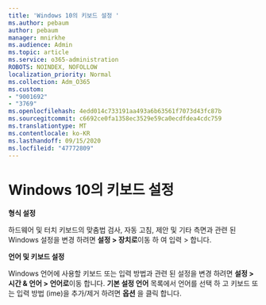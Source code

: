 ```yaml
---
title: 'Windows 10의 키보드 설정 '
ms.author: pebaum
author: pebaum
manager: mnirkhe
ms.audience: Admin
ms.topic: article
ms.service: o365-administration
ROBOTS: NOINDEX, NOFOLLOW
localization_priority: Normal
ms.collection: Adm_O365
ms.custom:
- "9001692"
- "3769"
ms.openlocfilehash: 4edd014c733191aa493a6b63561f7073d43fc87b
ms.sourcegitcommit: c6692ce0fa1358ec3529e59ca0ecdfdea4cdc759
ms.translationtype: MT
ms.contentlocale: ko-KR
ms.lasthandoff: 09/15/2020
ms.locfileid: "47772809"
---
```

# <a name="keyboard-settings-in-windows-10"></a>Windows 10의 키보드 설정

**형식 설정**

하드웨어 및 터치 키보드의 맞춤법 검사, 자동 고침, 제안 및 기타 측면과 관련 된 Windows 설정을 변경 하려면 **설정 > 장치로**이동 하 여 입력 > 합니다. 

**언어 및 키보드 설정**

Windows 언어에 사용할 키보드 또는 입력 방법과 관련 된 설정을 변경 하려면 **설정 > 시간 & 언어 > 언어로**이동 합니다. **기본 설정 언어** 목록에서 언어를 선택 하 고 키보드 또는 입력 방법 (ime)을 추가/제거 하려면 **옵션** 을 클릭 합니다.
